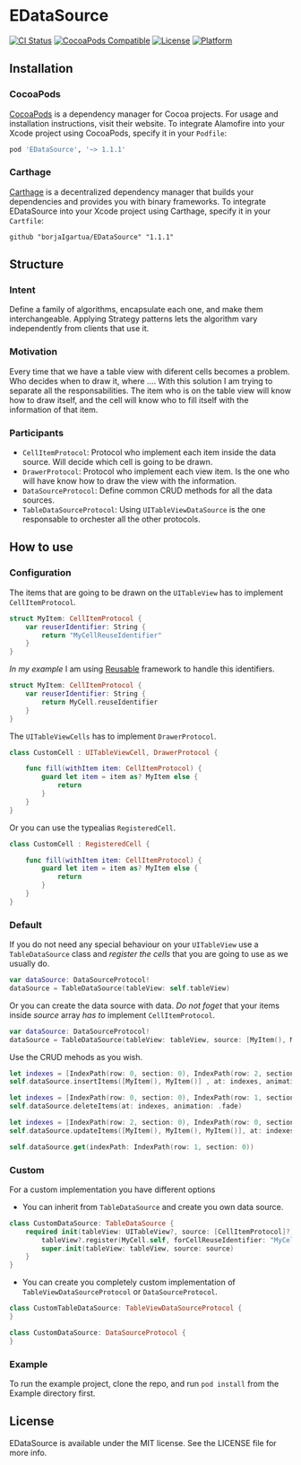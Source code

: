 # EDataSource

[![CI Status](https://img.shields.io/travis/borjaigartua/EDataSource.svg?style=flat)](https://travis-ci.org/borjaigartua/EDataSource)
[![CocoaPods Compatible](https://img.shields.io/cocoapods/v/EDataSource.svg?style=flat)](https://cocoapods.org/pods/EDataSource)
[![License](https://img.shields.io/cocoapods/l/EDataSource.svg?style=flat)](https://cocoapods.org/pods/EDataSource)
[![Platform](https://img.shields.io/cocoapods/p/EDataSource.svg?style=flat)](https://cocoapods.org/pods/EDataSource)

## Installation

### CocoaPods

[CocoaPods](https://cocoapods.org) is a dependency manager for Cocoa projects. For usage and installation instructions, visit their website. To integrate Alamofire into your Xcode project using CocoaPods, specify it in your `Podfile`:

```ruby
pod 'EDataSource', '~> 1.1.1'
```

### Carthage

[Carthage](https://github.com/Carthage/Carthage) is a decentralized dependency manager that builds your dependencies and provides you with binary frameworks. To integrate EDataSource into your Xcode project using Carthage, specify it in your `Cartfile`:

```ogdl
github "borjaIgartua/EDataSource" "1.1.1"
```

## Structure

### Intent

Define a family of algorithms, encapsulate each one, and make them interchangeable. Applying Strategy patterns lets the algorithm vary independently from clients that use it.

### Motivation

Every time that we have a table view with diferent cells becomes a problem. Who decides when to draw it, where .... 
With this solution I am trying to separate all the responsabilities. The item who is on the table view will know how to draw itself, and the cell will know who to fill itself with the information of that item. 

### Participants

* `CellItemProtocol`: Protocol who implement each item inside the data source. Will decide which cell is going to be drawn.
* `DrawerProtocol`: Protocol who implement each view item. Is the one who will have know how to draw the view with the information.
* `DataSourceProtocol`: Define common CRUD methods for all the data sources.
* `TableDataSourceProtocol`: Using `UITableViewDataSource` is the one responsable to orchester all the other protocols.

## How to use

### Configuration

The items that are going to be drawn on the `UITableView` has to implement `CellItemProtocol`.

```swift
struct MyItem: CellItemProtocol {
    var reuserIdentifier: String {
        return "MyCellReuseIdentifier"
    }
}
```
*In my example* I am using [Reusable](https://github.com/AliSoftware/Reusable) framework to handle this identifiers.

```swift
struct MyItem: CellItemProtocol {
    var reuserIdentifier: String {
        return MyCell.reuseIdentifier
    }
}
```
The `UITableViewCells` has to implement `DrawerProtocol`.

```swift
class CustomCell : UITableViewCell, DrawerProtocol {

    func fill(withItem item: CellItemProtocol) {
        guard let item = item as? MyItem else {
            return
        }
    }
}
```
Or you can use the typealias `RegisteredCell`.

```swift
class CustomCell : RegisteredCell {

    func fill(withItem item: CellItemProtocol) {
        guard let item = item as? MyItem else {
            return
        }
    }
}
```
### Default

If you do not need any special behaviour on your `UITableView` use a `TableDataSource` class and *register the cells* that you are going to use as we usually do.

```swift
var dataSource: DataSourceProtocol!
dataSource = TableDataSource(tableView: self.tableView)
```

Or you can create the data source with data. *Do not foget* that your items inside _source_ array *has to* implement `CellItemProtocol`.

```swift
var dataSource: DataSourceProtocol!
dataSource = TableDataSource(tableView: tableView, source: [MyItem(), MyItem()])
```
Use the CRUD mehods as you wish.

```swift
let indexes = [IndexPath(row: 0, section: 0), IndexPath(row: 2, section: 0)]
self.dataSource.insertItems([MyItem(), MyItem()] , at: indexes, animation: .top)

let indexes = [IndexPath(row: 0, section: 0), IndexPath(row: 1, section: 0), IndexPath(row: 2, section: 0)]
self.dataSource.deleteItems(at: indexes, animation: .fade)

let indexes = [IndexPath(row: 2, section: 0), IndexPath(row: 0, section: 0), IndexPath(row: 1, section: 0)]
self.dataSource.updateItems([MyItem(), MyItem(), MyItem()], at: indexes, animation: .fade)

self.dataSource.get(indexPath: IndexPath(row: 1, section: 0))
```
### Custom

For a custom implementation you have different options

* You can inherit from `TableDataSource` and create you own data source.

```swift
class CustomDataSource: TableDataSource {
    required init(tableView: UITableView?, source: [CellItemProtocol]?) {
        tableView?.register(MyCell.self, forCellReuseIdentifier: "MyCellReuseIdentifier")
        super.init(tableView: tableView, source: source)
    }
}
```

* You can create you completely custom implementation of  `TableViewDataSourceProtocol` or   `DataSourceProtocol`.

```swift
class CustomTableDataSource: TableViewDataSourceProtocol {
}

class CustomDataSource: DataSourceProtocol {
}
```
### Example

To run the example project, clone the repo, and run `pod install`  from the Example directory first.


## License

EDataSource is available under the MIT license. See the LICENSE file for more info.
